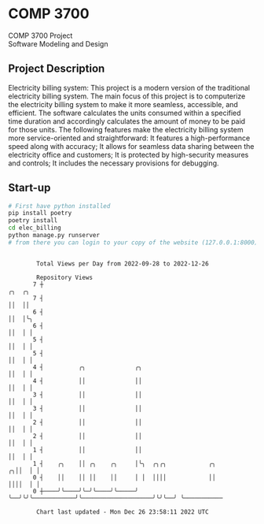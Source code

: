 # COMP 3700
COMP 3700 Project  
Software Modeling and Design
## Project Description
Electricity billing system: This project is a modern version of the traditional electricity billing system. The main focus of this project is to computerize the electricity billing system to make it more seamless, accessible, and efficient. The software calculates the units consumed within a specified time duration and accordingly calculates the amount of money to be paid for those units. The following features make the electricity billing system more service-oriented and straightforward: It features a high-performance speed along with accuracy; It allows for seamless data sharing between the electricity office and customers; It is protected by high-security measures and controls; It includes the necessary provisions for debugging.

## Start-up
```bash
# First have python installed
pip install poetry
poetry install
cd elec_billing
python manage.py runserver
# from there you can login to your copy of the website (127.0.0.1:8000), default creds are admin/admin
```

```

        Total Views per Day from 2022-09-28 to 2022-12-26

        Repository Views
       7 ┼                                                                       ╭╮  ╭╮
       7 ┤                                                                       ││  ││
       6 ┤                                                                       ││  │╰╮
       6 ┤                                                                       ││  │ │
       5 ┤                                                                       ││  │ │
       5 ┤                                                                       ││  │ │
       4 ┤          ╭╮              ╭╮                                           ││  │ │
       4 ┤          ││              ││                                           ││  │ │
       3 ┤          ││              ││                                           ││  │ │
       3 ┤          ││              ││                                           ││  │ │
       2 ┤          ││              ││                                           ││  │ │
       2 ┤          ││              ││                                           ││  │ │
       1 ┤          ││              ││                                           ││  │ │
       1 ┤    ╭╮    ││ ╭╮    ╭╮     │╰╮  ╭╮╭╮            ╭╮                    ╭╮││  │ │
       0 ┤    ││    ││ ││    ││     │ │  ││││            ││                    ││││  │ │
       0 ┼────╯╰────╯╰─╯╰────╯╰─────╯ ╰──╯╰╯╰────────────╯╰────────────────────╯╰╯╰──╯ ╰───────────

        Chart last updated - Mon Dec 26 23:58:11 2022 UTC
        
```
